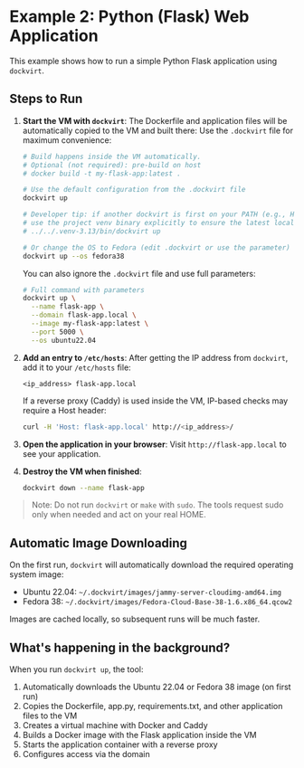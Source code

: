 # Example 2: Python (Flask) Web Application

This example shows how to run a simple Python Flask application using `dockvirt`.

## Steps to Run

1.  **Start the VM with `dockvirt`**:
    The Dockerfile and application files will be automatically copied to the VM and built there:
    Use the `.dockvirt` file for maximum convenience:

    ```bash
    # Build happens inside the VM automatically.
    # Optional (not required): pre-build on host
    # docker build -t my-flask-app:latest .

    # Use the default configuration from the .dockvirt file
    dockvirt up
    
    # Developer tip: if another dockvirt is first on your PATH (e.g., Homebrew),
    # use the project venv binary explicitly to ensure the latest local CLI:
    # ../../.venv-3.13/bin/dockvirt up
    
    # Or change the OS to Fedora (edit .dockvirt or use the parameter)
    dockvirt up --os fedora38
    ```

    You can also ignore the `.dockvirt` file and use full parameters:
    ```bash
    # Full command with parameters
    dockvirt up \
      --name flask-app \
      --domain flask-app.local \
      --image my-flask-app:latest \
      --port 5000 \
      --os ubuntu22.04
    ```

2.  **Add an entry to `/etc/hosts`**:
    After getting the IP address from `dockvirt`, add it to your `/etc/hosts` file:
    ```
    <ip_address> flask-app.local
    ```

    If a reverse proxy (Caddy) is used inside the VM, IP-based checks may require a Host header:
    
    ```bash
    curl -H 'Host: flask-app.local' http://<ip_address>/
    ```

3.  **Open the application in your browser**:
    Visit `http://flask-app.local` to see your application.

4.  **Destroy the VM when finished**:
    ```bash
    dockvirt down --name flask-app
    ```

> Note: Do not run `dockvirt` or `make` with `sudo`. The tools request sudo only when needed and act on your real HOME.

## Automatic Image Downloading

On the first run, `dockvirt` will automatically download the required operating system image:
- Ubuntu 22.04: `~/.dockvirt/images/jammy-server-cloudimg-amd64.img`
- Fedora 38: `~/.dockvirt/images/Fedora-Cloud-Base-38-1.6.x86_64.qcow2`

Images are cached locally, so subsequent runs will be much faster.

## What's happening in the background?

When you run `dockvirt up`, the tool:
1. Automatically downloads the Ubuntu 22.04 or Fedora 38 image (on first run)
2. Copies the Dockerfile, app.py, requirements.txt, and other application files to the VM
3. Creates a virtual machine with Docker and Caddy
4. Builds a Docker image with the Flask application inside the VM
5. Starts the application container with a reverse proxy
6. Configures access via the domain
